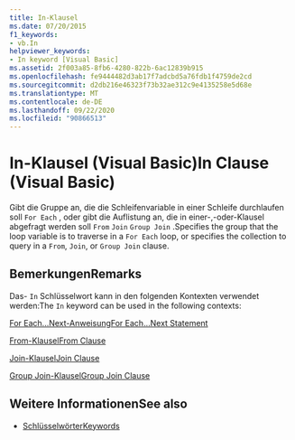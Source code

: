 ```yaml
---
title: In-Klausel
ms.date: 07/20/2015
f1_keywords:
- vb.In
helpviewer_keywords:
- In keyword [Visual Basic]
ms.assetid: 2f003a85-8fb6-4280-822b-6ac12839b915
ms.openlocfilehash: fe9444482d3ab17f7adcbd5a76fdb1f4759de2cd
ms.sourcegitcommit: d2db216e46323f73b32ae312c9e4135258e5d68e
ms.translationtype: MT
ms.contentlocale: de-DE
ms.lasthandoff: 09/22/2020
ms.locfileid: "90866513"
---
```

# <a name="in-clause-visual-basic"></a><span data-ttu-id="09d6a-102">In-Klausel (Visual Basic)</span><span class="sxs-lookup"><span data-stu-id="09d6a-102">In Clause (Visual Basic)</span></span>

<span data-ttu-id="09d6a-103">Gibt die Gruppe an, die die Schleifenvariable in einer Schleife durchlaufen soll `For Each` , oder gibt die Auflistung an, die in einer-,-oder-Klausel abgefragt werden soll `From` `Join` `Group Join` .</span><span class="sxs-lookup"><span data-stu-id="09d6a-103">Specifies the group that the loop variable is to traverse in a `For Each` loop, or specifies the collection to query in a `From`, `Join`, or `Group Join` clause.</span></span>  
  
## <a name="remarks"></a><span data-ttu-id="09d6a-104">Bemerkungen</span><span class="sxs-lookup"><span data-stu-id="09d6a-104">Remarks</span></span>  

 <span data-ttu-id="09d6a-105">Das- `In` Schlüsselwort kann in den folgenden Kontexten verwendet werden:</span><span class="sxs-lookup"><span data-stu-id="09d6a-105">The `In` keyword can be used in the following contexts:</span></span>  
  
 [<span data-ttu-id="09d6a-106">For Each...Next-Anweisung</span><span class="sxs-lookup"><span data-stu-id="09d6a-106">For Each...Next Statement</span></span>](for-each-next-statement.md)  
  
 [<span data-ttu-id="09d6a-107">From-Klausel</span><span class="sxs-lookup"><span data-stu-id="09d6a-107">From Clause</span></span>](../queries/from-clause.md)  
  
 [<span data-ttu-id="09d6a-108">Join-Klausel</span><span class="sxs-lookup"><span data-stu-id="09d6a-108">Join Clause</span></span>](../queries/join-clause.md)  
  
 [<span data-ttu-id="09d6a-109">Group Join-Klausel</span><span class="sxs-lookup"><span data-stu-id="09d6a-109">Group Join Clause</span></span>](../queries/group-join-clause.md)  
  
## <a name="see-also"></a><span data-ttu-id="09d6a-110">Weitere Informationen</span><span class="sxs-lookup"><span data-stu-id="09d6a-110">See also</span></span>

- [<span data-ttu-id="09d6a-111">Schlüsselwörter</span><span class="sxs-lookup"><span data-stu-id="09d6a-111">Keywords</span></span>](../keywords/index.md)
